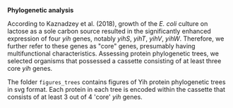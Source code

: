 **Phylogenetic analysis**

According to Kaznadzey et al. (2018), growth of the _E. coli_ culture on lactose as a sole carbon source resulted in the significantly enhanced expression of four _yih_ genes, notably _yihS_, _yihT_, _yihV_, _yihW_. Therefore, we further refer to these genes as "core" genes, presumably having multifunctional characteristics. Assessing protein phylogenetic trees, we selected organisms that possessed a cassette consisting of at least three core _yih_ genes.

The folder `figures_trees` contains figures of Yih protein phylogenetic trees in svg format. Each protein in each tree is encoded within the cassette that consists of at least 3 out of 4 'core' _yih_ genes. 
